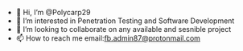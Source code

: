 - 👋 Hi, I’m @Polycarp29
- 👀 I’m interested in Penetration Testing and Software Development 
- 💞️ I’m looking to collaborate on any available and sesnible project 
- 📫 How to reach me  email:fb.admin87@protonmail.com

<!---
Polycarp29/Polycarp29 is a ✨ special ✨ repository because its `README.md` (this file) appears on your GitHub profile.
You can click the Preview link to take a look at your changes.
--->
